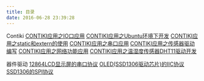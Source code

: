 ```yaml
---
title: 目录
date: 2016-06-28 23:39:28
---
```


Contiki
[CONTIKI应用之IO口应用][1]
[CONTIKI应用之Ubuntu环境下开发][2]
[CONTIKI应用之static和extern的使用][3]
[CONTIKI应用之串口应用][4]
[CONTIKI应用之传感器驱动编写][5]
[CONTIKI应用之网络功能应用][6]
[CONTIKI应用之温湿度传感器DHT11驱动开发][7]

器件驱动
[12864LCD显示屏的串口协议][8]
[OLED(SSD1306驱动芯片)的IIC协议][9]
[SSD1306的SPI协议][10]


  [1]: http://chenzjgor.github.io/2016/05/06/CONTIKI/CONTIKI%E5%BA%94%E7%94%A8%E4%B9%8BIO%E5%8F%A3%E5%BA%94%E7%94%A8/
  [2]: http://chenzjgor.github.io/2016/05/06/CONTIKI/CONTIKI%E5%BA%94%E7%94%A8%E4%B9%8BUbuntu%E7%8E%AF%E5%A2%83%E4%B8%8B%E5%BC%80%E5%8F%91/
  [3]: http://chenzjgor.github.io/2016/05/06/CONTIKI/CONTIKI%E5%BA%94%E7%94%A8%E4%B9%8Bstatic%E5%92%8Cextern/
  [4]: http://chenzjgor.github.io/2016/05/06/CONTIKI/CONTIKI%E5%BA%94%E7%94%A8%E4%B9%8B%E4%B8%B2%E5%8F%A3%E5%BA%94%E7%94%A8/
  [5]: http://chenzjgor.github.io/2016/05/06/CONTIKI/CONTIKI%E5%BA%94%E7%94%A8%E4%B9%8B%E4%BC%A0%E6%84%9F%E5%99%A8%E9%A9%B1%E5%8A%A8%E7%BC%96%E5%86%99/
  [6]: http://chenzjgor.github.io/2016/05/06/CONTIKI/CONTIKI%E5%BA%94%E7%94%A8%E4%B9%8B%E7%BD%91%E7%BB%9C%E5%BA%94%E7%94%A8/
  [7]: http://chenzjgor.github.io/2016/05/06/CONTIKI/CONTIKI%E5%BA%94%E7%94%A8%E4%B9%8BDHT11%E6%B8%A9%E6%B9%BF%E5%BA%A6%E4%BC%A0%E6%84%9F%E5%99%A8%E9%A9%B1%E5%8A%A8%E5%BC%80%E5%8F%91/
  [8]: http://chenzjgor.github.io/2016/05/06/DEV/12864LCD%E4%B8%B2%E5%8F%A3%E5%8D%8F%E8%AE%AE/
  [9]: http://chenzjgor.github.io/2016/05/06/DEV/IIC%E5%8D%8F%E8%AE%AE%28OLED_SSD1306%29/
  [10]: http://chenzjgor.github.io/2016/05/06/DEV/SSD1306%E7%9A%84SPI%E5%8D%8F%E8%AE%AE/